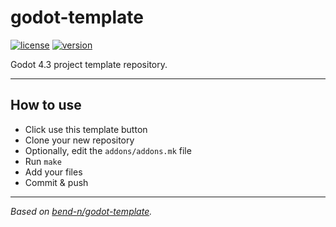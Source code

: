 # godot-template

[![license](https://img.shields.io/badge/License-MIT-blue)](https://github.com/bend-n/godot-actions/blob/main/LICENSE "License")
[![version](https://img.shields.io/badge/4.3-blue?logo=godot-engine&logoColor=white&label=godot)](https://godotengine.org "Made with godot")

Godot 4.3 project template repository.

---

## How to use

- Click use this template button
- Clone your new repository
- Optionally, edit the `addons/addons.mk` file
- Run `make`
- Add your files
- Commit & push

---

_Based on [bend-n/godot-template](https://github.com/bend-n/godot-template)._
